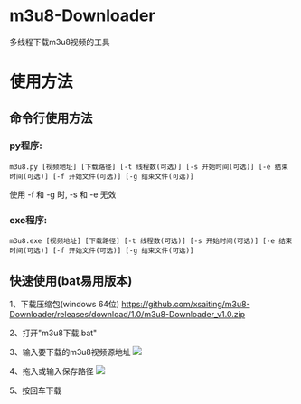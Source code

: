 # m3u8-Downloader
多线程下载m3u8视频的工具

# 使用方法

## 命令行使用方法

### py程序:
```
m3u8.py [视频地址] [下载路径] [-t 线程数(可选)] [-s 开始时间(可选)] [-e 结束时间(可选)] [-f 开始文件(可选)] [-g 结束文件(可选)]
```
使用 -f 和 -g 时, -s 和 -e 无效

### exe程序:
```
m3u8.exe [视频地址] [下载路径] [-t 线程数(可选)] [-s 开始时间(可选)] [-e 结束时间(可选)] [-f 开始文件(可选)] [-g 结束文件(可选)]
```

## 快速使用(bat易用版本)

1、下载压缩包(windows 64位)
https://github.com/xsaiting/m3u8-Downloader/releases/download/1.0/m3u8-Downloader_v1.0.zip

2、打开"m3u8下载.bat"

3、输入要下载的m3u8视频源地址
![](https://user-images.githubusercontent.com/24364401/34700067-d851659e-f51b-11e7-876c-a803cbdac1af.png)

4、拖入或输入保存路径
![](https://user-images.githubusercontent.com/24364401/34700070-dddcb900-f51b-11e7-8f07-b338a06cf263.png)

5、按回车下载


